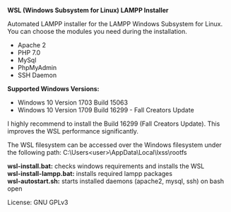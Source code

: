 **WSL (Windows Subsystem for Linux) LAMPP Installer**

Automated LAMPP installer for the LAMPP Windows Subsystem for Linux. You can choose the modules you need during the installation.
- Apache 2
- PHP 7.0
- MySql
- PhpMyAdmin
- SSH Daemon

**Supported Windows Versions:**
- Windows 10 Version 1703 Build 15063
- Windows 10 Version 1709 Build 16299 - Fall Creators Update

I highly recommend to install the Build 16299 (Fall Creators Update). This improves the WSL performance significantly.

The WSL filesystem can be accessed over the Windows filesystem under the following path: 
C:\Users\<user>\AppData\Local\lxss\rootfs

<b>wsl-install.bat:</b> checks windows requirements and installs the WSL<br />
<b>wsl-install-lampp.bat:</b> installs required lampp packages<br />
<b>wsl-autostart.sh:</b> starts installed daemons (apache2, mysql, ssh) on bash open<br />

License: GNU GPLv3

